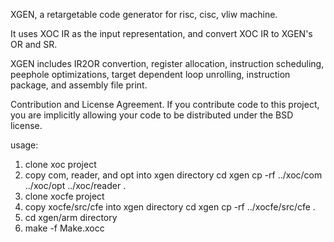 XGEN, a retargetable code generator for risc, cisc, vliw machine.

It uses XOC IR as the input representation, and convert XOC IR to XGEN's OR and SR.

XGEN includes IR2OR convertion, register allocation, instruction scheduling, peephole optimizations, target dependent loop unrolling, instruction package, and assembly file print.

Contribution and License Agreement. If you contribute code to this project, you are implicitly allowing your code to be distributed under the BSD license.

usage:
 1. clone xoc project
 2. copy com, reader, and opt into xgen directory
    cd xgen
    cp -rf ../xoc/com ../xoc/opt ../xoc/reader .
 3. clone xocfe project
 4. copy xocfe/src/cfe into xgen directory
    cd xgen
    cp -rf ../xocfe/src/cfe .
 5. cd xgen/arm directory     
 6. make -f Make.xocc  
